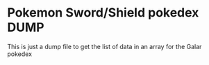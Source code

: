 # Pokemon Sword/Shield pokedex DUMP

This is just a dump file to get the list of data in an array for the Galar pokedex